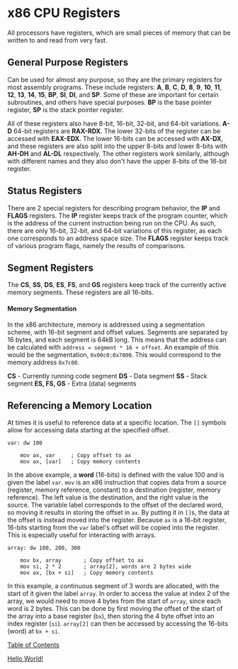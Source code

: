 # x86 CPU Registers
All processors have registers, which are small pieces of memory that can be written to and read from very fast.

## General Purpose Registers
Can be used for almost any purpose, so they are the primary registers for most assembly programs. These include registers: **A**, **B**, **C**, **D**, **8**, **9**, **10**, **11**, **12**, **13**, **14**, **15**, **BP**, **SI**, **DI**, and **SP**. Some of these are important for certain subroutines, and others have special purposes. **BP** is the base pointer register, **SP** is the stack pointer register. 

All of these registers also have 8-bit, 16-bit, 32-bit, and 64-bit variations. **A-D** 64-bit registers are **RAX-RDX**. The lower 32-bits of the register can be accessed with **EAX-EDX**. The lower 16-bits can be accessed with **AX-DX**, and these registers are also split into the upper 8-bits and lower 8-bits with **AH-DH** and **AL-DL** respectively. The other registers work similarly, although with different names and they also don't have the upper 8-bits of the 16-bit register.

## Status Registers
There are 2 special registers for describing program behavior, the **IP** and **FLAGS** registers. The **IP** register keeps track of the program counter, which is the address of the current instruction being run on the CPU. As such, there are only 16-bit, 32-bit, and 64-bit variations of this register, as each one corresponds to an address space size. The **FLAGS** register keeps track of various program flags, namely the results of comparisons.

## Segment Registers
The **CS**, **SS**, **DS**, **ES**, **FS**, and **GS** registers keep track of the currently active memory segments. These registers are all 16-bits.

#### Memory Segmentation
In the x86 architecture, memory is addressed using a segmentation scheme, with 16-bit segment and offset values. Segments are separated by 16 bytes, and each segment is 64kB long. This means that the address can be calculated with `address = segment * 16 + offset`. An example of this would be the segmentation, `0x00c0:0x7000`. This would correspond to the memory address `0x7c00`.

**CS** - Currently running code segment
**DS** - Data segment
**SS** - Stack segment
**ES, FS, GS** - Extra (data) segments

## Referencing a Memory Location
At times it is useful to reference data at a specific location. The `[]` symbols allow for accessing data starting at the specified offset.

```assembly
var: dw 100

    mov ax, var     ; Copy offset to ax
    mov ax, [var]   ; Copy memory contents
```

In the above example, a **word** (16-bits) is defined with the value 100 and is given the label `var`. `mov` is an x86 instruction that copies data from a source (register, memory reference, constant) to a destination (register, memory reference). The left value is the destination, and the right value is the source. The variable label corresponds to the offset of the declared word, so moving it results in storing the offset in `ax`. By putting it in `[]`s, the data at the offset is instead moved into the register. Because `ax` is a 16-bit register, 16-bits starting from the `var` label's offset will be copied into the register. This is especially useful for interacting with arrays.

```assembly
array: dw 100, 200, 300

    mov bx, array       ; Copy offset to ax
    mov si, 2 * 2       ; array[2], words are 2 bytes wide
    mov ax, [bx + si]   ; Copy memory contents
```

In this example, a continuous segment of 3 words are allocated, with the start of it given the label `array`. In order to access the value at index 2 of the array, we would need to move 4 bytes from the start of `array`, since each word is 2 bytes. This can be done by first moving the offset of the start of the array into a base register (`bx`), then storing the 4 byte offset into an index register (`si`). `array[2]` can then be accessed by accessing the 16-bits (word) at `bx + si`.

[Table of Contents](../README.md)

[Hello World!](../hello_world/README.md)